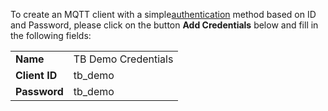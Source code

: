 To create an MQTT client with a simple<a href="https://thingsboard.io/docs/mqtt-broker/authentication" target="_blank">authentication</a> 
method based on ID and Password, please click on the button **Add Credentials** below and fill in the following fields:
<table>
  <tbody>
      <tr>
          <td><b>Name</b></td>
          <td>TB Demo Credentials</td>
      </tr>
      <tr>
          <td><b>Client ID</b></td>
          <td>tb_demo</td>
      </tr>
      <tr>
          <td><b>Password</b></td>
          <td>tb_demo</td>
      </tr>
  </tbody>
</table>
